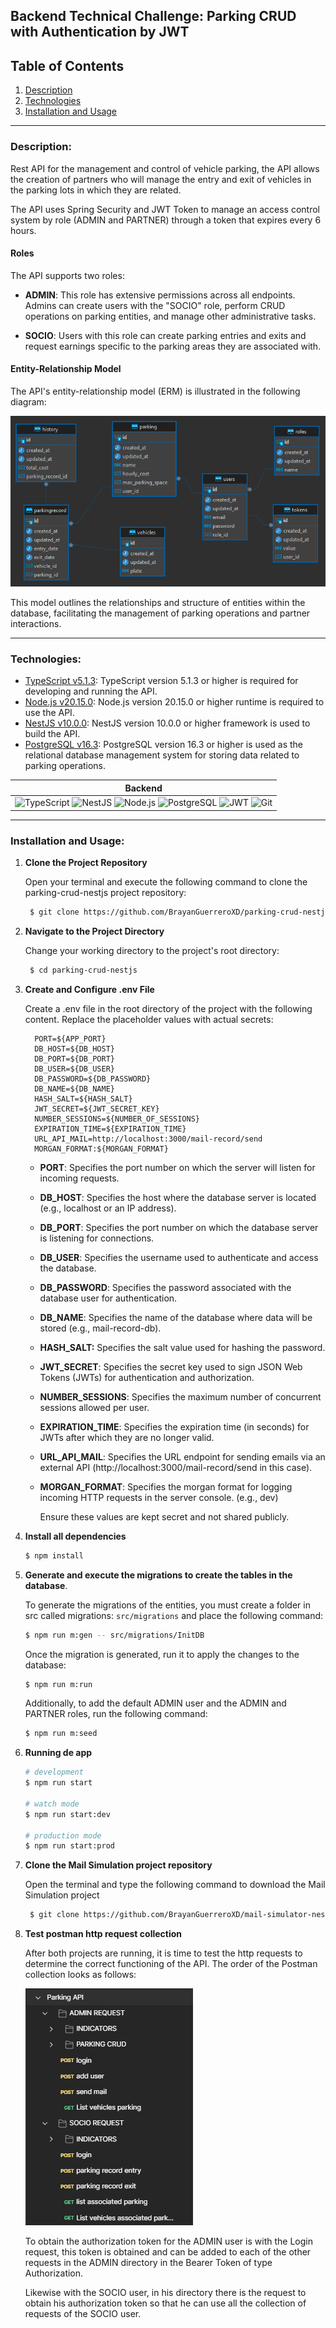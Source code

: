 ## Backend Technical Challenge: Parking CRUD with Authentication by JWT
## Table of Contents
1. [Description](#description)
2. [Technologies](#technologies)
3. [Installation and Usage](#installation-and-usage)

___
### Description: 

Rest API for the management and control of vehicle parking, the API allows the creation of partners who will manage the entry and exit of vehicles in the parking lots in which they are related. 

The API uses Spring Security and JWT Token to manage an access control system by role (ADMIN and PARTNER) through a token that expires every 6 hours.

#### Roles

The API supports two roles:

- **ADMIN**: This role has extensive permissions across all endpoints. Admins can create users with the "SOCIO" role, perform CRUD operations on parking entities, and manage other administrative tasks.
  
- **SOCIO**: Users with this role can create parking entries and exits and request earnings specific to the parking areas they are associated with.

#### Entity-Relationship Model

The API's entity-relationship model (ERM) is illustrated in the following diagram:

![ERM dbeaver image](https://github.com/BrayanGuerreroXD/parking-crud-nestjs/blob/main/mern.png)

This model outlines the relationships and structure of entities within the database, facilitating the management of parking operations and partner interactions.

___
### Technologies:

- [TypeScript v5.1.3](https://www.typescriptlang.org/ "TypeScript"): TypeScript version 5.1.3 or higher is required for developing and running the API.
- [Node.js v20.15.0](https://nodejs.org/ "Node.js"): Node.js version 20.15.0 or higher runtime is required to use the API.
- [NestJS v10.0.0](https://nestjs.com/ "NestJS"): NestJS version 10.0.0 or higher framework is used to build the API.
- [PostgreSQL v16.3](https://www.postgresql.org/ "PostgreSQL"): PostgreSQL version 16.3 or higher is used as the relational database management system for storing data related to parking operations.

|Backend|
|---|
|![TypeScript](https://img.shields.io/badge/TypeScript-007ACC?style=for-the-badge&logo=typescript&logoColor=white) ![NestJS](https://img.shields.io/badge/NestJS-E0234E?style=for-the-badge&logo=nestjs&logoColor=white) ![Node.js](https://img.shields.io/badge/Node.js-339933?style=for-the-badge&logo=nodedotjs&logoColor=white) ![PostgreSQL](https://img.shields.io/badge/PostgreSQL-336791?style=for-the-badge&logo=postgresql&logoColor=white) ![JWT](https://img.shields.io/badge/JWT-black?style=for-the-badge&logo=JSON%20web%20tokens) ![Git](https://img.shields.io/badge/GIT-E44C30?style=for-the-badge&logo=git&logoColor=white)|

___
### Installation and Usage:

1. **Clone the Project Repository**

   Open your terminal and execute the following command to clone the parking-crud-nestjs project repository:

   ```bash
    $ git clone https://github.com/BrayanGuerreroXD/parking-crud-nestjs.git
   ```

2. **Navigate to the Project Directory**

   Change your working directory to the project's root directory:

   ```bash
    $ cd parking-crud-nestjs
   ```

3. **Create and Configure .env File**

   Create a .env file in the root directory of the project with the following content. Replace the placeholder values with actual secrets:

   ```dotenv
     PORT=${APP_PORT}
     DB_HOST=${DB_HOST}
     DB_PORT=${DB_PORT}
     DB_USER=${DB_USER}
     DB_PASSWORD=${DB_PASSWORD}
     DB_NAME=${DB_NAME}
     HASH_SALT=${HASH_SALT}
     JWT_SECRET=${JWT_SECRET_KEY}
     NUMBER_SESSIONS=${NUMBER_OF_SESSIONS}
     EXPIRATION_TIME=${EXPIRATION_TIME}
     URL_API_MAIL=http://localhost:3000/mail-record/send
     MORGAN_FORMAT:${MORGAN_FORMAT}
   ```

   - **PORT**: Specifies the port number on which the server will listen for incoming requests.
   - **DB_HOST**: Specifies the host where the database server is located (e.g., localhost or an IP address).
   - **DB_PORT**: Specifies the port number on which the database server is listening for connections.
   - **DB_USER**: Specifies the username used to authenticate and access the database.
   - **DB_PASSWORD**: Specifies the password associated with the database user for authentication.
   - **DB_NAME**: Specifies the name of the database where data will be stored (e.g., mail-record-db).
   - **HASH_SALT:** Specifies the salt value used for hashing the password.
   - **JWT_SECRET**: Specifies the secret key used to sign JSON Web Tokens (JWTs) for authentication and authorization.
   - **NUMBER_SESSIONS**: Specifies the maximum number of concurrent sessions allowed per user.
   - **EXPIRATION_TIME**: Specifies the expiration time (in seconds) for JWTs after which they are no longer valid.
   - **URL_API_MAIL**: Specifies the URL endpoint for sending emails via an external API (http://localhost:3000/mail-record/send in this case).
   - **MORGAN_FORMAT**: Specifies the morgan format for logging incoming HTTP requests in the server console. (e.g., dev)

     Ensure these values are kept secret and not shared publicly.

5. **Install all dependencies**
   
    ```bash
    $ npm install
    ```

6. **Generate and execute the migrations to create the tables in the database**.

   To generate the migrations of the entities, you must create a folder in src called migrations: `src/migrations` and place the following command:

   ```bash
   $ npm run m:gen -- src/migrations/InitDB
   ```

   Once the migration is generated, run it to apply the changes to the database:

   ```bash
   $ npm run m:run
   ```

   Additionally, to add the default ADMIN user and the ADMIN and PARTNER roles, run the following command:

   ```bash
   $ npm run m:seed
   ```

7. **Running de app**

    ```bash
    # development
    $ npm run start
    
    # watch mode
    $ npm run start:dev
    
    # production mode
    $ npm run start:prod
    ```

8. **Clone the Mail Simulation project repository**

   Open the terminal and type the following command to download the Mail Simulation project

   ```bash
    $ git clone https://github.com/BrayanGuerreroXD/mail-simulator-nestjs.git
   ```

9. **Test postman http request collection**

   After both projects are running, it is time to test the http requests to determine the correct functioning of the API. The order of the Postman collection looks as follows:

   ![postman collection](https://github.com/BrayanGuerreroXD/parking-crud-nestjs/blob/main/postman-collection.png)

   To obtain the authorization token for the ADMIN user is with the Login request, this token is obtained and can be added to each of the other requests in the ADMIN directory in the Bearer Token of type Authorization.

   Likewise with the SOCIO user, in his directory there is the request to obtain his authorization token so that he can use all the collection of requests of the SOCIO user.
